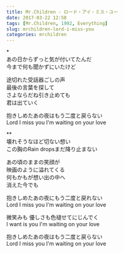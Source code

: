 ```yaml
---
title: Mr.Children - ロード・アイ・ミス・ユー
date: 2017-03-22 12:58
tags: [Mr.Children, 1992, Everything]
slug: mrchildren-lord-i-miss-you
categories: mrchildren
---
```


\*  
あの日からずっと気が付いてたんだ  
今まで何も聞かずにいたけど

途切れた受話器ごしの声  
最後の言葉を探して  
さよならだね引き止めても  
君は出ていく

抱きしめたあの夜はもう二度と戻らない  
Lord I miss you I'm waiting on your love

\**  
壊れそうなほど切ない想い  
この胸のRain dropsまだ降り止まない

あの頃のままの笑顔が  
映画のように溢れてくる  
何もかもが想い出の中へ  
消えた今でも

抱きしめたあの夜にもう二度と戻れない  
Lord I miss you I'm waiting on your love

微笑みも 優しさも色褪せてにじんでく  
I want is you I'm waiting on your love

抱きしめたあの夜はもう二度と戻らない  
Lord I miss you I'm waiting on your love
